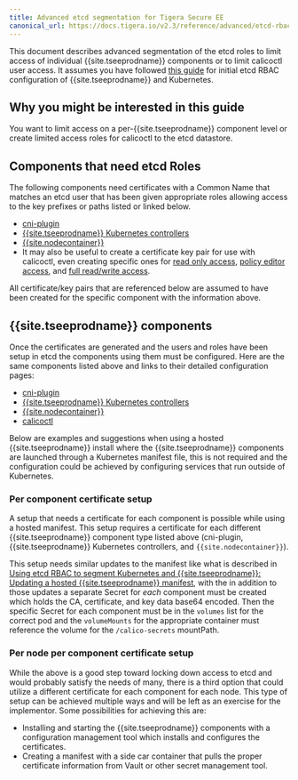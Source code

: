 ```yaml
---
title: Advanced etcd segmentation for Tigera Secure EE
canonical_url: https://docs.tigera.io/v2.3/reference/advanced/etcd-rbac/kubernetes-advanced
---
```


This document describes advanced segmentation of the etcd roles to limit
access of individual {{site.tseeprodname}} components or to limit calicoctl user access.
It assumes you have followed [this guide](kubernetes) for initial etcd
RBAC configuration of {{site.tseeprodname}} and Kubernetes.

## Why you might be interested in this guide

You want to limit access on a per-{{site.tseeprodname}} component level or create limited
access roles for calicoctl to the etcd datastore.

## Components that need etcd Roles

The following components need certificates with a Common Name that matches an
etcd user that has been given appropriate roles allowing access to the key
prefixes or paths listed or linked below.
- [cni-plugin](calico-etcdv3-paths#cni-plugin)
- [{{site.tseeprodname}} Kubernetes controllers](calico-etcdv3-paths#calicokube-controllers)
- [{{site.nodecontainer}}](calico-etcdv3-paths#cnx-node)
- It may also be useful to create a certificate key pair for use with
  calicoctl, even creating specific ones for
  [read only access](calico-etcdv3-paths#calicoctl-read-only-access),
  [policy editor access](calico-etcdv3-paths#calicoctl-policy-editor-access),
  and [full read/write access](calico-etcdv3-paths#calicoctl-full-readwrite-access).

All certificate/key pairs that are referenced below are assumed to have been
created for the specific component with the information above.

## {{site.tseeprodname}} components

Once the certificates are generated and the users and roles have been setup
in etcd the components using them must be configured. Here are the same
components listed above and links to their detailed configuration pages:
- [cni-plugin]({{site.baseurl}}/{{page.version}}/reference/cni-plugin/configuration)
- [{{site.tseeprodname}} Kubernetes controllers]({{site.baseurl}}/{{page.version}}/reference/kube-controllers/configuration)
- [{{site.nodecontainer}}]({{site.baseurl}}/{{page.version}}/reference/node/configuration)
- [calicoctl](/{{page.version}}/usage/calicoctl/configure/)

Below are examples and suggestions when using a hosted {{site.tseeprodname}} install where
the {{site.tseeprodname}} components are launched through a Kubernetes manifest file, this
is not required and the configuration could be achieved by configuring services
that run outside of Kubernetes.

### Per component certificate setup

A setup that needs a certificate for each component is possible while using a
hosted manifest. This setup requires a certificate for each different {{site.tseeprodname}}
component type listed above (cni-plugin, {{site.tseeprodname}} Kubernetes controllers, and
`{{site.nodecontainer}}`).

This setup needs similar updates to the manifest like what is described in
[Using etcd RBAC to segment Kubernetes and {{site.tseeprodname}}: Updating a hosted {{site.tseeprodname}} manifest](kubernetes#updating-a-hosted-{{site.tseeprodnamedash}}-manifest),
with the in addition to those updates a separate Secret for *each* component
must be created which holds the CA, certificate, and key data base64 encoded.
Then the specific Secret for each component must be in the `volumes` list
for the correct pod and the `volumeMounts` for the appropriate container must
reference the volume for the `/calico-secrets` mountPath.

### Per node per component certificate setup

While the above is a good step toward locking down access to etcd and would
probably satisfy the needs of many, there is a third option that could
utilize a different certificate for each component for each node. This type
of setup can be achieved multiple ways and will be left as an exercise for
the implementor. Some possibilities for achieving this are:
- Installing and starting the {{site.tseeprodname}} components with a configuration management
  tool which installs and configures the certificates.
- Creating a manifest with a side car container that pulls the proper
  certificate information from Vault or other secret management tool.

